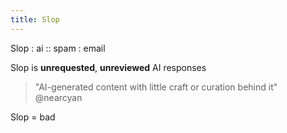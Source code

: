 ```yaml
---
title: Slop
---
```


Slop : ai :: spam : email  

Slop is **unrequested**, **unreviewed** AI responses  

>"AI-generated content with little craft or curation behind it"
>	@nearcyan  

Slop = bad  
